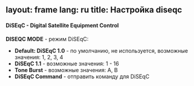 layout: frame
lang: ru
title: Настройка diseqc
---

#### DiSEqC - Digital Satellite Equipment Control
**DISEQC MODE** - режим DiSEqC:  

 - **Default: DiSEqC 1.0** - по умолчанию, не используется, возможные значения: 1, 2, 3, 4
 - **DiSEqC 1.1** - возможные значения: 1 - 16
 - **Tone Burst** - возможные значения: A, B
 - **DiSEqC Command** - отправить команду для DiSEqC
